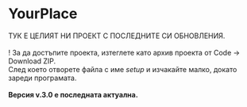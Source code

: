 # YourPlace
ТУК Е ЦЕЛИЯТ НИ ПРОЕКТ С ПОСЛЕДНИТЕ СИ ОБНОВЛЕНИЯ. 
<br>
<br>
! За да достъпите проекта, изтеглете като архив проекта от Code -> Download ZIP.
<br>
След което отворете файла с име _setup_ и изчакайте малко, докато зареди програмата. 
<br>
<br>
**Версия v.3.0 е последната актуална.**
